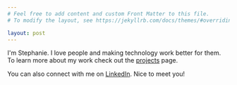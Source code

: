 ```yaml
---
# Feel free to add content and custom Front Matter to this file.
# To modify the layout, see https://jekyllrb.com/docs/themes/#overriding-theme-defaults

layout: post
---
```

I'm Stephanie. I love people and making technology work better for them. To learn more about my work check out the [projects](/projects) page.

You can also connect with me on <a href="https://www.linkedin.com/in/spogburn/" target="_blank">LinkedIn</a>. Nice to meet you!
